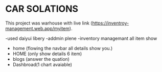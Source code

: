 # CAR SOLATIONS

This project was warhouse with live link (https://inventroy-management.web.app/myitem).


-used daiyui libery
-addmin plene
-inventory managemant all item show
- home (flowing the navbar all details show you.)
- HOME (only show details 6 item)
- blogs (answer the quation)
- Dashbroad(1 chart avaiable)
